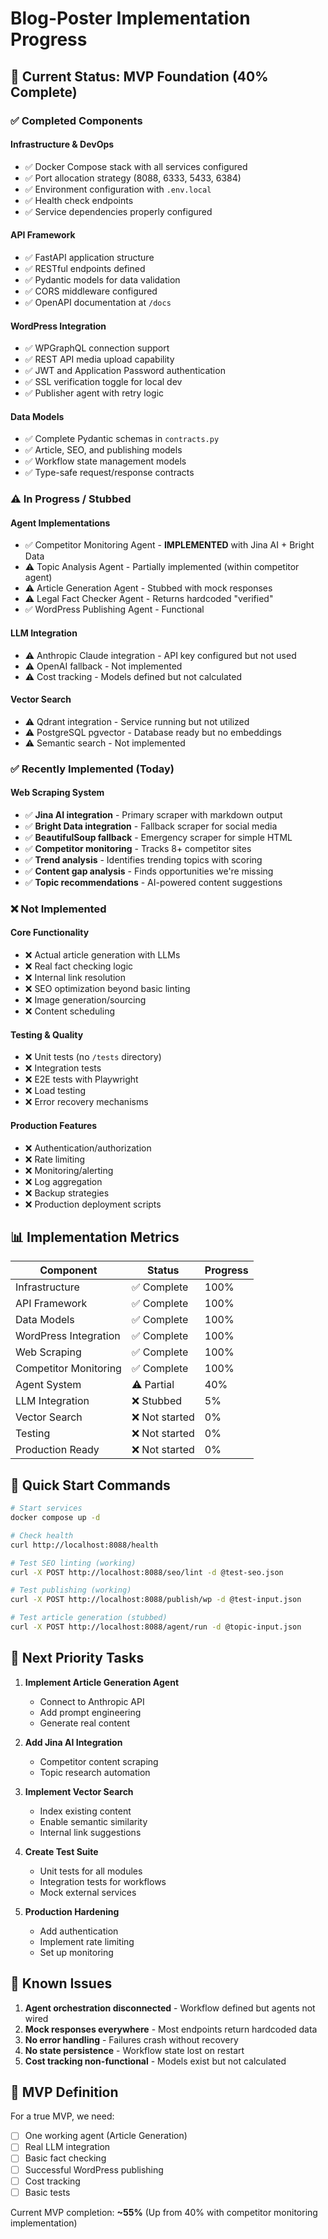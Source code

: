 # Blog-Poster Implementation Progress

## 🎯 Current Status: MVP Foundation (40% Complete)

### ✅ Completed Components

#### Infrastructure & DevOps
- ✅ Docker Compose stack with all services configured
- ✅ Port allocation strategy (8088, 6333, 5433, 6384)
- ✅ Environment configuration with `.env.local`
- ✅ Health check endpoints
- ✅ Service dependencies properly configured

#### API Framework
- ✅ FastAPI application structure
- ✅ RESTful endpoints defined
- ✅ Pydantic models for data validation
- ✅ CORS middleware configured
- ✅ OpenAPI documentation at `/docs`

#### WordPress Integration
- ✅ WPGraphQL connection support
- ✅ REST API media upload capability
- ✅ JWT and Application Password authentication
- ✅ SSL verification toggle for local dev
- ✅ Publisher agent with retry logic

#### Data Models
- ✅ Complete Pydantic schemas in `contracts.py`
- ✅ Article, SEO, and publishing models
- ✅ Workflow state management models
- ✅ Type-safe request/response contracts

### ⚠️ In Progress / Stubbed

#### Agent Implementations
- ✅ Competitor Monitoring Agent - **IMPLEMENTED** with Jina AI + Bright Data
- ⚠️ Topic Analysis Agent - Partially implemented (within competitor agent)
- ⚠️ Article Generation Agent - Stubbed with mock responses
- ⚠️ Legal Fact Checker Agent - Returns hardcoded "verified"
- ✅ WordPress Publishing Agent - Functional

#### LLM Integration
- ⚠️ Anthropic Claude integration - API key configured but not used
- ⚠️ OpenAI fallback - Not implemented
- ⚠️ Cost tracking - Models defined but not calculated

#### Vector Search
- ⚠️ Qdrant integration - Service running but not utilized
- ⚠️ PostgreSQL pgvector - Database ready but no embeddings
- ⚠️ Semantic search - Not implemented

### ✅ Recently Implemented (Today)

#### Web Scraping System
- ✅ **Jina AI integration** - Primary scraper with markdown output
- ✅ **Bright Data integration** - Fallback scraper for social media
- ✅ **BeautifulSoup fallback** - Emergency scraper for simple HTML
- ✅ **Competitor monitoring** - Tracks 8+ competitor sites
- ✅ **Trend analysis** - Identifies trending topics with scoring
- ✅ **Content gap analysis** - Finds opportunities we're missing
- ✅ **Topic recommendations** - AI-powered content suggestions

### ❌ Not Implemented

#### Core Functionality
- ❌ Actual article generation with LLMs
- ❌ Real fact checking logic
- ❌ Internal link resolution
- ❌ SEO optimization beyond basic linting
- ❌ Image generation/sourcing
- ❌ Content scheduling

#### Testing & Quality
- ❌ Unit tests (no `/tests` directory)
- ❌ Integration tests
- ❌ E2E tests with Playwright
- ❌ Load testing
- ❌ Error recovery mechanisms

#### Production Features
- ❌ Authentication/authorization
- ❌ Rate limiting
- ❌ Monitoring/alerting
- ❌ Log aggregation
- ❌ Backup strategies
- ❌ Production deployment scripts

## 📊 Implementation Metrics

| Component | Status | Progress |
|-----------|--------|----------|
| Infrastructure | ✅ Complete | 100% |
| API Framework | ✅ Complete | 100% |
| Data Models | ✅ Complete | 100% |
| WordPress Integration | ✅ Complete | 100% |
| Web Scraping | ✅ Complete | 100% |
| Competitor Monitoring | ✅ Complete | 100% |
| Agent System | ⚠️ Partial | 40% |
| LLM Integration | ❌ Stubbed | 5% |
| Vector Search | ❌ Not started | 0% |
| Testing | ❌ Not started | 0% |
| Production Ready | ❌ Not started | 0% |

## 🚀 Quick Start Commands

```bash
# Start services
docker compose up -d

# Check health
curl http://localhost:8088/health

# Test SEO linting (working)
curl -X POST http://localhost:8088/seo/lint -d @test-seo.json

# Test publishing (working)  
curl -X POST http://localhost:8088/publish/wp -d @test-input.json

# Test article generation (stubbed)
curl -X POST http://localhost:8088/agent/run -d @topic-input.json
```

## 🔄 Next Priority Tasks

1. **Implement Article Generation Agent** 
   - Connect to Anthropic API
   - Add prompt engineering
   - Generate real content

2. **Add Jina AI Integration**
   - Competitor content scraping
   - Topic research automation

3. **Implement Vector Search**
   - Index existing content
   - Enable semantic similarity
   - Internal link suggestions

4. **Create Test Suite**
   - Unit tests for all modules
   - Integration tests for workflows
   - Mock external services

5. **Production Hardening**
   - Add authentication
   - Implement rate limiting
   - Set up monitoring

## 📝 Known Issues

1. **Agent orchestration disconnected** - Workflow defined but agents not wired
2. **Mock responses everywhere** - Most endpoints return hardcoded data
3. **No error handling** - Failures crash without recovery
4. **No state persistence** - Workflow state lost on restart
5. **Cost tracking non-functional** - Models exist but not calculated

## 🎯 MVP Definition

For a true MVP, we need:
- [ ] One working agent (Article Generation)
- [ ] Real LLM integration
- [ ] Basic fact checking
- [ ] Successful WordPress publishing
- [ ] Cost tracking
- [ ] Basic tests

Current MVP completion: **~55%** (Up from 40% with competitor monitoring implementation)
